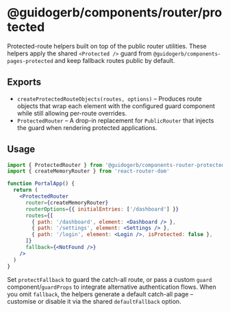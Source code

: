 # @guidogerb/components/router/protected

Protected-route helpers built on top of the public router utilities. These
helpers apply the shared `<Protected />` guard from
`@guidogerb/components-pages-protected` and keep fallback routes public by
default.

## Exports

- `createProtectedRouteObjects(routes, options)` – Produces route objects that
  wrap each element with the configured guard component while still allowing
  per-route overrides.
- `ProtectedRouter` – A drop-in replacement for `PublicRouter` that injects the
  guard when rendering protected applications.

## Usage

```jsx
import { ProtectedRouter } from '@guidogerb/components-router-protected'
import { createMemoryRouter } from 'react-router-dom'

function PortalApp() {
  return (
    <ProtectedRouter
      router={createMemoryRouter}
      routerOptions={{ initialEntries: ['/dashboard'] }}
      routes={[
        { path: '/dashboard', element: <Dashboard /> },
        { path: '/settings', element: <Settings /> },
        { path: '/login', element: <Login />, isProtected: false },
      ]}
      fallback={<NotFound />}
    />
  )
}
```

Set `protectFallback` to guard the catch-all route, or pass a custom `guard`
component/`guardProps` to integrate alternative authentication flows. When you
omit `fallback`, the helpers generate a default catch-all page – customise or
disable it via the shared `defaultFallback` option.
